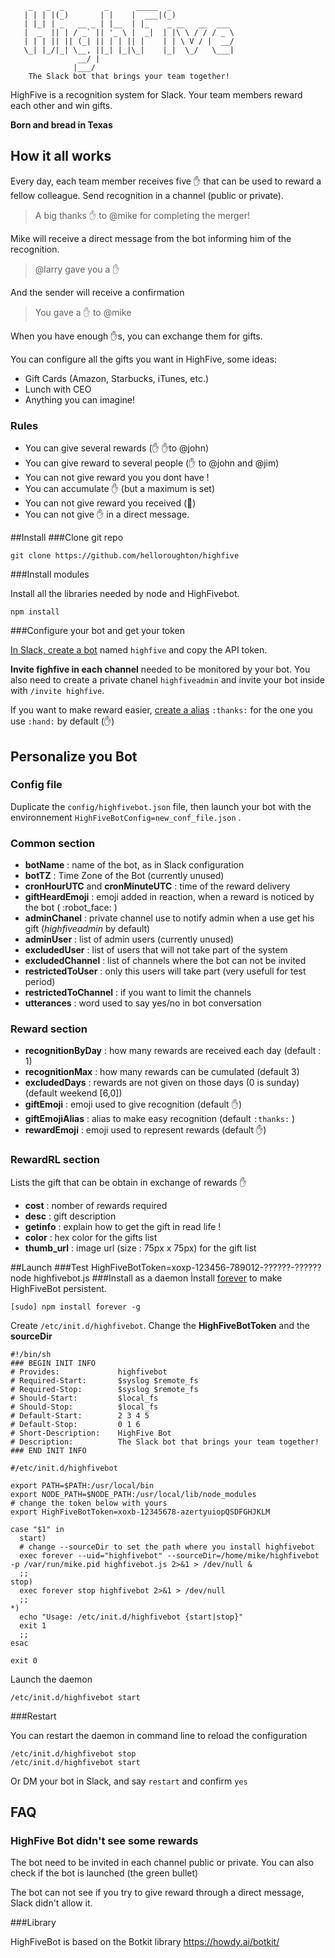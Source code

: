         _   _  _         _      _____  _              
       | | | |(_)       | |    |  ___|(_)             
       | |_| | _   __ _ | |__  | |_    _ __   __  ___ 
       |  _  || | / _` || '_ \ |  _|  | |\ \ / / / _ \
       | | | || || (_| || | | || |    | | \ V / |  __/
       \_| |_/|_| \__, ||_| |_|\_|    |_|  \_/   \___|
                   __/ |                              
                  |___/                               
        The Slack bot that brings your team together!

HighFive is a recognition system for Slack. Your team members reward each other and win gifts.

**Born and bread in Texas**

## How it all works

​Every day, each team member receives five :hand: that can be used to reward a fellow colleague. Send recognition in a channel (public or private).

> ​A big thanks :hand: to @mike for completing the merger!

Mike will receive a direct message from the bot informing him of the recognition.

> @larry gave you a :hand:

And the sender will receive a confirmation

> You gave a :hand: to @mike

When you have enough :hand:s, you can exchange them for gifts.

You can configure all the gifts you want in HighFive, some ideas:

- Gift Cards (Amazon, Starbucks, iTunes, etc.)
- Lunch with CEO
- Anything you can imagine!

### Rules

- You can give several rewards (​:hand:​ ​:hand:​to @john)
- ​You can give reward to several people (​:hand:​ to @john and @jim)
- You can not give reward you you dont have !
- ​You can accumulate :hand: (but a maximum is set)
- You can not give reward you received (:hatched_chick:)
- ​You can not give :hand: in a direct message.

##Install
###Clone git repo
```
git clone https://github.com/helloroughton/highfive
```
###Install modules

Install all the libraries needed by node and HighFivebot.

```
npm install
```

###Configure your bot and get your token

[In Slack, create a bot](https://slack.com/apps/build/custom-integration) named `highfive` and copy the API token.

**Invite fighfive in each channel** needed to be monitored by your bot. You also need to create a private chanel `highfiveadmin` and invite your bot inside with `/invite highfive`.

If you want to make reward easier, [create a alias](https://slack.com/customize/emoji) `:thanks:` for the one you use `:hand:` by default (:hand:)

## Personalize you Bot

### Config file

Duplicate the `config/highfivebot.json` file, then launch your bot with the environnement `HighFiveBotConfig=new_conf_file.json` .

### Common section

- **botName** : name of the bot, as in Slack configuration
- **botTZ** : Time Zone of the Bot (currently unused)
- **cronHourUTC** and **cronMinuteUTC** : time of the reward delivery
- **giftHeardEmoji**  : emoji added in reaction, when a reward is noticed by the bot ( :robot_face: )
- **adminChanel** : private channel use to notify admin when a use get his gift (*highfiveadmin* by default)
- **adminUser** : list of admin users (currently unused)
- **excludedUser** : list of users that will not take part of the system
- **excludedChannel** : list of channels where the bot can not be invited
- **restrictedToUser** : only this users will take part (very usefull for test period)
- **restrictedToChannel** : if you want to limit the channels
- **utterances** : word used to say yes/no in bot conversation


### Reward section

- **recognitionByDay** : how many rewards are received each day (default : 1)
- **recognitionMax** : how many rewards can be cumulated (default 3)
- **excludedDays** : rewards are not given on those days (0 is sunday) (default weekend [6,0])
- **giftEmoji** : emoji used to give recognition (default :hand:)
- **giftEmojiAlias** : alias to make easy recognition (default `:thanks:` )
- **rewardEmoji** : emoji used to represent rewards (default :hand:)

### RewardRL section

Lists the gift that can be obtain in exchange of rewards :hand:

- **cost** : nomber of rewards required
- **desc** : gift description
- **getinfo** : explain how to get the gift in read life !
- **color** : hex color for the gifts list
- **thumb_url** : image url (size : 75px x 75px) for the gift list


##Launch
###Test
HighFiveBotToken=xoxp-123456-789012-??????-?????? node highfivebot.js
###Install as a daemon
Ìnstall [forever](https://www.npmjs.com/package/forever) to make HighFiveBot persistent.
```
[sudo] npm install forever -g
```
Create `/etc/init.d/highfivebot`.
Change the **HighFiveBotToken** and the **sourceDir**

```
#!/bin/sh
### BEGIN INIT INFO
# Provides:             highfivebot
# Required-Start:       $syslog $remote_fs
# Required-Stop:        $syslog $remote_fs
# Should-Start:         $local_fs
# Should-Stop:          $local_fs
# Default-Start:        2 3 4 5
# Default-Stop:         0 1 6
# Short-Description:    HighFive Bot
# Description:          The Slack bot that brings your team together!
### END INIT INFO

#/etc/init.d/highfivebot

export PATH=$PATH:/usr/local/bin
export NODE_PATH=$NODE_PATH:/usr/local/lib/node_modules
# change the token below with yours
export HighFiveBotToken=xoxb-12345678-azertyuiopQSDFGHJKLM 

case "$1" in
  start)
  # change --sourceDir to set the path where you install highfivebot
  exec forever --uid="highfivebot" --sourceDir=/home/mike/highfivebot -p /var/run/mike.pid highfivebot.js 2>&1 > /dev/null &
  ;;
stop)
  exec forever stop highfivebot 2>&1 > /dev/null
  ;;
*)
  echo "Usage: /etc/init.d/highfivebot {start|stop}"
  exit 1
  ;;
esac

exit 0
```

Launch the daemon
```
/etc/init.d/highfivebot start
```


###Restart

You can restart the daemon in command line to reload the configuration
```
/etc/init.d/highfivebot stop
/etc/init.d/highfivebot start
```

Or DM your bot in Slack, and say `restart` and confirm `yes`

## FAQ

### HighFive Bot didn't see some rewards

The bot need to be invited in each channel public or private. You can also check if the bot is launched (the green bullet)

The bot can not see if you try to give reward through a direct message, Slack didn't allow it.

###Library

HighFiveBot is based on the Botkit library https://howdy.ai/botkit/
